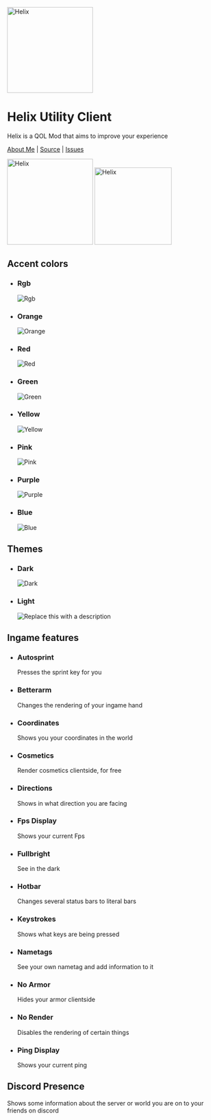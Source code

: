 <img src="https://cdn.modrinth.com/data/cached_images/c49c367c6c18990eb5df2459f70d3bf5e80d3cd2.png" alt="Helix" width="200"/>

# Helix Utility Client
Helix is a QOL Mod that aims to improve your experience

[About Me](https://integr.is-a.dev/) | [Source](https://github.com/Integr-0/Helix) | [Issues](https://github.com/Integr-0/Helix/issues)

<img src="https://cdn.modrinth.com/data/cached_images/a27519bb7f8a38f6307d68dc28e889a3c2745cb6.png" alt="Helix" width="200"/>

<img src="https://cdn.modrinth.com/data/cached_images/f927efb8451e54b96685974de26bafabf1878dcd.png" alt="Helix" width="180"/>

## Accent colors
- ### Rgb
  ![Rgb](https://cdn.modrinth.com/data/cached_images/c5a346d2a2dd2bda9e2fefb772241084c35e4f1e.png)
- ### Orange
  ![Orange](https://cdn.modrinth.com/data/cached_images/1db57417da3e8be84ead9910dff148a6d187ef31.png)
- ### Red
  ![Red](https://cdn.modrinth.com/data/cached_images/20513cb96745bbbf61a4babfdad432383629020c.png)
- ### Green
  ![Green](https://cdn.modrinth.com/data/cached_images/90a95f491a4f653a37ef4a7dacab44bdc46127e3.png)
- ### Yellow
  ![Yellow](https://cdn.modrinth.com/data/cached_images/0557f94277aec0ec6ad40fe412c3beba7760de76.png)
- ### Pink
  ![Pink](https://cdn.modrinth.com/data/cached_images/1070c11db85a079fdeecbe16f5d4ec4ae2999f48.png)
- ### Purple
  ![Purple](https://cdn.modrinth.com/data/cached_images/f14094442d3293eff76b9cd570d276005ba239d7.png)
- ### Blue
  ![Blue](https://cdn.modrinth.com/data/cached_images/8eeb2a7b2d5b870aa92c56026213e91cb0c3039f.png)

## Themes
- ### Dark
  ![Dark](https://cdn.modrinth.com/data/cached_images/c593fc799439a15183dc9d4534b76c5b5abb35a0.png)
- ### Light
  ![Replace this with a description](https://cdn.modrinth.com/data/cached_images/69b7901b52164e02c1ec36109cd6d2c01d14b8f8.png)

## Ingame features
- ### Autosprint
  Presses the sprint key for you
- ### Betterarm
  Changes the rendering of your ingame hand
- ### Coordinates
  Shows you your coordinates in the world
- ### Cosmetics
  Render cosmetics clientside, for free
- ### Directions
  Shows in what direction you are facing
- ### Fps Display
  Shows your current Fps
- ### Fullbright
  See in the dark
- ### Hotbar
  Changes several status bars to literal bars
- ### Keystrokes
  Shows what keys are being pressed
- ### Nametags
  See your own nametag and add information to it
- ### No Armor
  Hides your armor clientside
- ### No Render
  Disables the rendering of certain things
- ### Ping Display
  Shows your current ping
## Discord Presence
Shows some information about the server or world you are on to your friends on discord